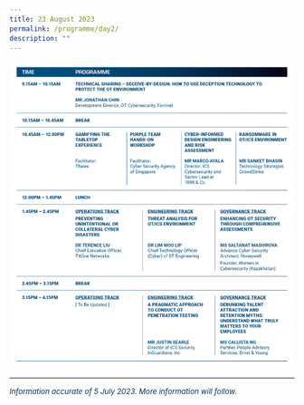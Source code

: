 ```yaml
---
title: 23 August 2023
permalink: /programme/day2/
description: ""
---
```

![](/images/2023%20PROGRAMME/230705_csa%20otcep%202023_programme%20table_day%2002.jpg)

<hr class="my-3 border-primary">	

*<font size="2"><font color="#073255"> Information accurate of 5 July 2023. More information will follow.</font></font>*
